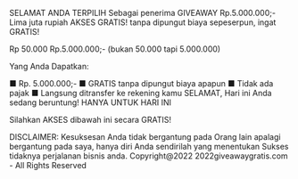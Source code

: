
SELAMAT ANDA TERPILIH Sebagai penerima GIVEAWAY
Rp.5.000.000;-
Lima juta rupiah
AKSES GRATIS! tanpa dipungut biaya sepeserpun, ingat GRATIS!

Rp 50.000
Rp.5.000.000;-
(bukan 50.000 tapi 5.000.000)

Yang Anda Dapatkan:

■ Rp. 5.000.000;-
■ GRATIS tanpa dipungut biaya apapun
■ Tidak ada pajak
■ Langsung ditransfer ke rekening kamu
SELAMAT, Hari ini Anda sedang beruntung!
HANYA UNTUK HARI INI

Silahkan AKSES dibawah ini secara GRATIS!


DISCLAIMER:
Kesuksesan Anda tidak bergantung pada Orang lain apalagi bergantung pada saya,
hanya diri Anda sendirilah yang menentukan Sukses tidaknya perjalanan bisnis anda.
Copyright@2022 2022giveawaygratis.com - All Rights Reserved
   
 
